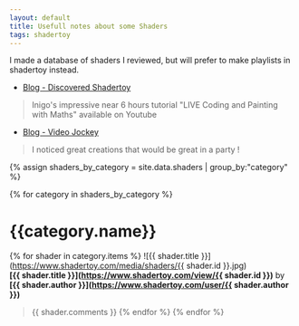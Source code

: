 ```yaml
---
layout: default
title: Usefull notes about some Shaders
tags: shadertoy
---
```


I made a database of shaders I reviewed, but will prefer to make playlists in shadertoy instead.

* [Blog - Discovered Shadertoy](https://www.shadertoy.com/playlist/MXtXWl)
>Inigo's impressive near 6 hours tutorial "LIVE Coding and Painting with Maths" available on Youtube
* [Blog - Video Jockey](https://www.shadertoy.com/playlist/XXyXzR)
>I noticed great creations that would be great in a party !

{% assign shaders_by_category = site.data.shaders | group_by:"category" %}

{% for category in shaders_by_category %}

# {{category.name}}

{% for shader in category.items %}
![{{ shader.title }}](https://www.shadertoy.com/media/shaders/{{ shader.id }}.jpg)  
**[{{ shader.title }}](https://www.shadertoy.com/view/{{ shader.id }})** by **[{{ shader.author }}](https://www.shadertoy.com/user/{{ shader.author }})**

>{{ shader.comments }} 
{% endfor %}
{% endfor %}

